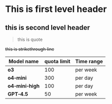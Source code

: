 # This is first level header

## this is second level header

> this is quote

~~this is strikethrough line~~

| Model name              | quota limit              | Time range         |
| ---------------- | ----------------- | ----  |
| **o3**           | 100          | per week   |
| **o4‑mini**      | 300           | per day                 |
| **o4‑mini‑high** | 100           | per day                       |
| **GPT‑4.5**      | 50 |         per week               |